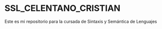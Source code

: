 # SSL_CELENTANO_CRISTIAN

Este es mi repositorio para la cursada de Sintaxis y Semántica de Lenguajes
